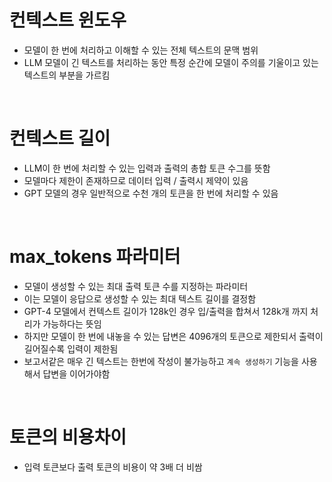 # 컨텍스트 윈도우
- 모델이 한 번에 처리하고 이해할 수 있는 전체 텍스트의 문맥 범위
- LLM 모델이 긴 텍스트를 처리하는 동안 특정 순간에 모델이 주의를 기울이고 있는 텍스트의 부분을 가르킴

<br>

# 컨텍스트 길이
- LLM이 한 번에 처리할 수 있는 입력과 출력의 총합 토큰 수그를 뜻함
- 모델마다 제한이 존재하므로 데이터 입력 / 출력시 제약이 있음
- GPT 모델의 경우 일반적으로 수천 개의 토큰을 한 번에 처리할 수 있음

<br>

# max_tokens 파라미터
- 모델이 생성할 수 있는 최대 출력 토큰 수를 지정하는 파라미터
- 이는 모델이 응답으로 생성할 수 있는 최대 텍스트 길이를 결정함
- GPT-4 모델에서 컨텍스트 길이가 128k인 경우 입/출력을 합쳐서 128k개 까지 처리가 가능하다는 뜻임
- 하지만 모델이 한 번에 내놓을 수 있는 답변은 4096개의 토큰으로 제한되서 출력이 길어질수록 입력이 제한됨
- 보고서같은 매우 긴 텍스트는 한번에 작성이 불가능하고 `계속 생성하기` 기능을 사용해서 답변을 이어가야함

<br>

# 토큰의 비용차이
- 입력 토큰보다 출력 토큰의 비용이 약 3배 더 비쌈